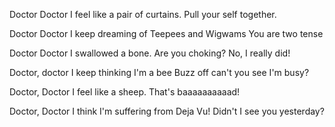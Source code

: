 Doctor Doctor I feel like a pair of curtains.
Pull your self together.


Doctor Doctor I keep dreaming of Teepees and Wigwams
You are two tense


Doctor Doctor I swallowed a bone.
Are you choking?
No, I really did! 


Doctor, doctor I keep thinking I'm a bee
Buzz off can't you see I'm busy? 


Doctor, Doctor I feel like a sheep.
That's baaaaaaaaaad!


Doctor, Doctor I think I'm suffering from Deja Vu!
Didn't I see you yesterday?